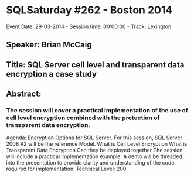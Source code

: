 # SQLSaturday #262 - Boston 2014
Event Date: 29-03-2014 - Session time: 00:00:00 - Track: Lexington
## Speaker: Brian McCaig
## Title: SQL Server cell level and transparent data encryption a case study
## Abstract:
### The session will cover a practical implementation of the use of cell level encryption combined with the protection of transparent data encryption.
Agenda:
Encryption Options for SQL Server. For this session, SQL Server 2008 R2 will be the reference Model.
What is Cell Level Encryption
What is Transparent Data Encryption
Can they be deployed together
The session will include a practical implementation example.
A demo will be threaded into the presentation to provide clarity and understanding of the code required for implementation.
Technical Level: 200
